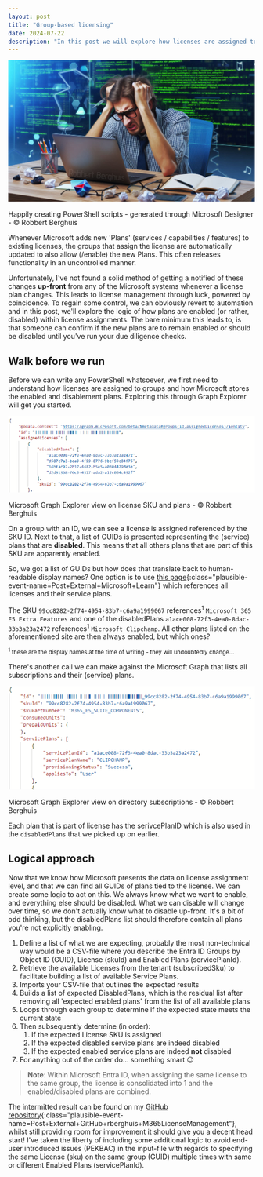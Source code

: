 ```yaml
---
layout: post
title: "Group-based licensing"
date: 2024-07-22
description: "In this post we will explore how licenses are assigned to objects such as groups, how Microsoft stores your configuration on what plans you want enabled and provides some input on how to get a grip on Microsoft License assignments through some minor automation using PowerShell."
---
```


![Happily creating PowerShell scripts - generated through Microsoft Designer - © Robbert Berghuis](/assets/images/20240722-Happy-Coding.png)
<figcaption>Happily creating PowerShell scripts - generated through Microsoft Designer - © Robbert Berghuis</figcaption>

Whenever Microsoft adds new 'Plans' (services / capabilities / features) to existing licenses, the groups that assign the license are automatically updated to also allow (/enable) the new Plans. This often releases functionality in an uncontrolled manner.

Unfortunately, I've not found a solid method of getting a notified of these changes **up-front** from any of the Microsoft systems whenever a license plan changes. This leads to license management through luck, powered by coincidence. To regain some control, we can obviously revert to automation and in this post, we'll explore the logic of how plans are enabled (or rather, disabled) within license assignments. The bare minimum this leads to, is that someone can confirm if the new plans are to remain enabled or should be disabled until you've run your due diligence checks.

## Walk before we run
Before we can write any PowerShell whatsoever, we first need to understand how licenses are assigned to groups and how Microsoft stores the enabled and disablement plans. Exploring this through Graph Explorer will get you started.

![Microsoft Graph Explorer view on license SKU and plans - © Robbert Berghuis](/assets/images/20240722-GraphExplorer-LicenseView.png)
<figcaption>Microsoft Graph Explorer view on license SKU and plans - © Robbert Berghuis</figcaption>

On a group with an ID, we can see a license is assigned referenced by the SKU ID. Next to that, a list of GUIDs is presented representing the (service) plans that are **disabled**. This means that all others plans that are part of this SKU are apparently enabled.

So, we got a list of GUIDs but how does that translate back to human-readable display names? One option is to use [this page](https://learn.microsoft.com/en-us/entra/identity/users/licensing-service-plan-reference){:class="plausible-event-name=Post+External+Microsoft+Learn"} which references all licenses and their service plans.

The SKU ```99cc8282-2f74-4954-83b7-c6a9a1999067``` references<sup>1</sup> ```Microsoft 365 E5 Extra Features``` and one of the disabledPlans ```a1ace008-72f3-4ea0-8dac-33b3a23a2472``` references<sup>1</sup> ```Microsoft Clipchamp```. All other plans listed on the aforementioned site are then always enabled, but which ones?

<small><sup>1</sup> these are the display names at the time of writing - they will undoubtedly change...</small>

There's another call we can make against the Microsoft Graph that lists all subscriptions and their (service) plans.

![Microsoft Graph Explorer view on directory subscriptions - © Robbert Berghuis](/assets/images/20240722-GraphExplorer-SubscriptionView.png)
<figcaption>Microsoft Graph Explorer view on directory subscriptions - © Robbert Berghuis</figcaption>

Each plan that is part of license has the serivcePlanID which is also used in the ```disabledPlans``` that we picked up on earlier.

## Logical approach
Now that we know how Microsoft presents the data on license assignment level, and that we can find all GUIDs of plans tied to the license. We can create some logic to act on this. We always know what we want to enable, and everything else should be disabled. What we can disable will change over time, so we don't actually know what to disable up-front. It's a bit of odd thinking, but the disabledPlans list should therefore contain all plans you're not explicitly enabling.

1. Define a list of what we are expecting, probably the most non-technical way would be a CSV-file where you describe the Entra ID Groups by Object ID (GUID), License (skuId) and Enabled Plans (servicePlanId).
1. Retrieve the available Licenses from the tenant (subscribedSku) to facilitate building a list of available Service Plans.
1. Imports your CSV-file that outlines the expected results
1. Builds a list of expected DisabledPlans, which is the residual list after removing all 'expected enabled plans' from the list of all available plans
1. Loops through each group to determine if the expected state meets the current state
1. Then subsequently determine (in order):
    1. If the expected License SKU is assigned
    1. If the expected disabled service plans are indeed disabled
    1. If the expected enabled service plans are indeed **not** disabled
1. For anything out of the order do... something smart 😉

> **Note**: Within Microsoft Entra ID, when assigning the same license to the same group, the license is consolidated into 1 and the enabled/disabled plans are combined.

The intermitted result can be found on my [GitHub repository](https://github.com/rberghuis/M365LicenseManagement){:class="plausible-event-name=Post+External+GitHub+rberghuis+M365LicenseManagement"}, whilst still providing room for improvement it should give you a decent head start! I've taken the liberty of including some additional logic to avoid end-user introduced issues (PEKBAC) in the input-file with regards to specifying the same License (sku) on the same group (GUID) multiple times with same or different Enabled Plans (servicePlanId).